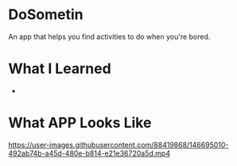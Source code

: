 # DoSometin
An app that helps you find activities to do when you're bored.

# What I Learned

* 

# What APP Looks Like
https://user-images.githubusercontent.com/88419868/146695010-492ab74b-a45d-480e-b814-e21e36720a5d.mp4



